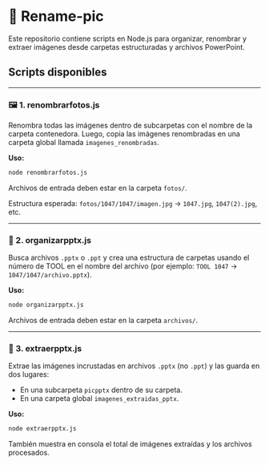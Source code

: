 


# 📸 Rename-pic

Este repositorio contiene scripts en Node.js para organizar, renombrar y extraer imágenes desde carpetas estructuradas y archivos PowerPoint.

## Scripts disponibles

---

### 🖼️ 1. renombrarfotos.js

Renombra todas las imágenes dentro de subcarpetas con el nombre de la carpeta contenedora. Luego, copia las imágenes renombradas en una carpeta global llamada `imagenes_renombradas`.

**Uso:**
```bash o cmd
node renombrarfotos.js
```
Archivos de entrada deben estar en la carpeta `fotos/`.

Estructura esperada: `fotos/1047/1047/imagen.jpg` → `1047.jpg`, `1047(2).jpg`, etc.

---

### 📂 2. organizarpptx.js

Busca archivos `.pptx` o `.ppt` y crea una estructura de carpetas usando el número de TOOL en el nombre del archivo (por ejemplo: `TOOL 1047` → `1047/1047/archivo.pptx`).

**Uso:**
```bash o cmd
node organizarpptx.js
```

Archivos de entrada deben estar en la carpeta `archivos/`.

---

### 📸 3. extraerpptx.js

Extrae las imágenes incrustadas en archivos `.pptx` (no `.ppt`) y las guarda en dos lugares:
- En una subcarpeta `picpptx` dentro de su carpeta.
- En una carpeta global `imagenes_extraidas_pptx`.

**Uso:**
```bash o cmd
node extraerpptx.js
```

También muestra en consola el total de imágenes extraídas y los archivos procesados.